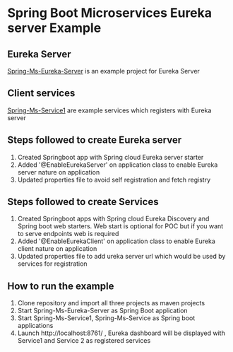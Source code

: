 # Spring Boot Microservices Eureka server Example

## Eureka Server
[Spring-Ms-Eureka-Server](Spring-Ms-Eureka-Server) is an example project for Eureka Server

## Client services
[Spring-Ms-Service1](Spring-Ms-Service1) are example services which registers with Eureka server


## Steps followed to create Eureka server
1. Created Springboot app with Spring cloud Eureka server starter
2. Added '@EnableEurekaServer' on application class to enable Eureka server nature on application
3. Updated properties file to avoid self registration and fetch registry

## Steps followed to create Services
1. Created Springboot apps with Spring cloud Eureka Discovery and Spring boot web starters. 
   Web start is optional for POC but if you want to serve endpoints web is required
2. Added '@EnableEurekaClient' on application class to enable Eureka client nature on application
3. Updated properties file to add ureka server url which would be used by services for registration

## How to run the example
1. Clone repository and import all three projects as maven projects
2. Start Spring-Ms-Eureka-Server as Spring Boot application
3. Start Spring-Ms-Service1, Spring-Ms-Service as Spring boot applications
3. Launch http://localhost:8761/ , Eureka dashboard will be displayed with Service1 and Service 2 as registered services

